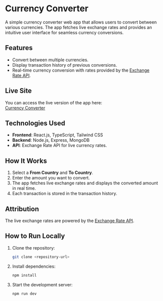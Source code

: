 # Currency Converter

A simple currency converter web app that allows users to convert between various currencies. The app fetches live exchange rates and provides an intuitive user interface for seamless currency conversions.

## Features
- Convert between multiple currencies.
- Display transaction history of previous conversions.
- Real-time currency conversion with rates provided by the [Exchange Rate API](https://www.exchangerate-api.com).

## Live Site
You can access the live version of the app here:  
[Currency Converter](https://currency-converter-frontend-rho.vercel.app/)

## Technologies Used
- **Frontend**: React.js, TypeScript, Tailwind CSS
- **Backend**: Node.js, Express, MongoDB
- **API**: Exchange Rate API for live currency rates.

## How It Works
1. Select a **From Country** and **To Country**.
2. Enter the amount you want to convert.
3. The app fetches live exchange rates and displays the converted amount in real time.
4. Each transaction is stored in the transaction history.

## Attribution
The live exchange rates are powered by the [Exchange Rate API](https://www.exchangerate-api.com).

## How to Run Locally
1. Clone the repository:
    ```bash
    git clone <repository-url>
    ```
2. Install dependencies:
    ```bash
    npm install
    ```
3. Start the development server:
    ```bash
    npm run dev
    ```
